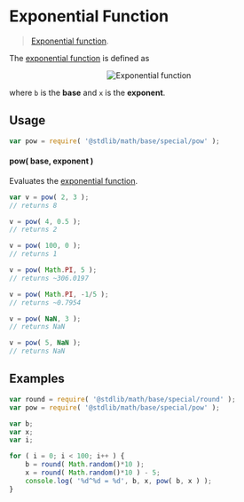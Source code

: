 Exponential Function
===
> [Exponential function][exponential-function].

<!-- <intro> -->
The [exponential function][exponential-function] is defined as

<!-- <equation class="equation" label="eq:exponential_function" align="center" raw="y = b^x" alt="Exponential function"> -->
<div class="equation" align="center" data-raw-text="y = b^x" data-equation="eq:exponential_function">
	<img src="" alt="Exponential function">
	<br>
</div>
<!-- </equation> -->

where `b` is the __base__ and `x` is the __exponent__.
<!-- </intro> -->

<!-- <usage> -->
## Usage

``` javascript
var pow = require( '@stdlib/math/base/special/pow' );
```

#### pow( base, exponent )

Evaluates the [exponential function][exponential-function].

``` javascript
var v = pow( 2, 3 );
// returns 8

v = pow( 4, 0.5 );
// returns 2

v = pow( 100, 0 );
// returns 1

v = pow( Math.PI, 5 );
// returns ~306.0197

v = pow( Math.PI, -1/5 );
// returns ~0.7954

v = pow( NaN, 3 );
// returns NaN

v = pow( 5, NaN );
// returns NaN
```
<!-- </usage> -->

<!-- <examples> -->
## Examples

``` javascript
var round = require( '@stdlib/math/base/special/round' );
var pow = require( '@stdlib/math/base/special/pow' );

var b;
var x;
var i;

for ( i = 0; i < 100; i++ ) {
    b = round( Math.random()*10 );
    x = round( Math.random()*10 ) - 5;
    console.log( '%d^%d = %d', b, x, pow( b, x ) );
}
```
<!-- </examples> -->

<!-- <links> -->
[exponential-function]: https://en.wikipedia.org/wiki/Exponential_function
<!-- </links> -->
